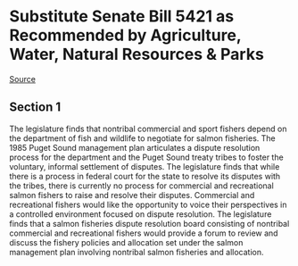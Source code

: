 # Substitute Senate Bill 5421 as Recommended by Agriculture, Water, Natural Resources & Parks

[Source](http://lawfilesext.leg.wa.gov/biennium/2021-22/Xml/Bills/Senate%20Bills/5421-S.xml)
## Section 1
The legislature finds that nontribal commercial and sport fishers depend on the department of fish and wildlife to negotiate for salmon fisheries. The 1985 Puget Sound management plan articulates a dispute resolution process for the department and the Puget Sound treaty tribes to foster the voluntary, informal settlement of disputes. The legislature finds that while there is a process in federal court for the state to resolve its disputes with the tribes, there is currently no process for commercial and recreational salmon fishers to raise and resolve their disputes. Commercial and recreational fishers would like the opportunity to voice their perspectives in a controlled environment focused on dispute resolution. The legislature finds that a salmon fisheries dispute resolution board consisting of nontribal commercial and recreational fishers would provide a forum to review and discuss the fishery policies and allocation set under the salmon management plan involving nontribal salmon fisheries and allocation.
